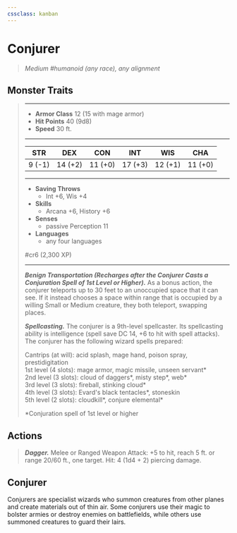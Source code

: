 ```yaml
---
cssclass: kanban
---
```


# Conjurer
>*Medium #humanoid (any race), any alignment*
## Monster Traits
>___
>- **Armor Class** 12 (15 with mage armor)
>- **Hit Points** 40 (9d8)
>- **Speed** 30 ft.
>___
>|STR|DEX|CON|INT|WIS|CHA|
>|:---:|:---:|:---:|:---:|:---:|:---:|
>|9 (-1)|14 (+2)|11 (+0)|17 (+3)|12 (+1)|11 (+0)|
>___
>- **Saving Throws**
>	 - Int +6, Wis +4
>- **Skills**
>	 - Arcana +6, History +6
>- **Senses**
>	 - passive Perception 11
>- **Languages**
>	 - any four languages
>
> #cr6 (2,300 XP)
>___
>***Benign Transportation (Recharges after the Conjurer Casts a Conjuration Spell of 1st Level or Higher).*** As a bonus action, the conjurer teleports up to 30 feet to an unoccupied space that it can see. If it instead chooses a space within range that is occupied by a willing Small or Medium creature, they both teleport, swapping places.  
>
>***Spellcasting.*** The conjurer is a 9th-level spellcaster. Its spellcasting ability is intelligence (spell save DC 14, +6 to hit with spell attacks). The conjurer has the following wizard spells prepared:  
>
>Cantrips (at will): acid splash, mage hand, poison spray, prestidigitation  
>1st level (4 slots): mage armor, magic missile, unseen servant*  
>2nd level (3 slots): cloud of daggers*, misty step*, web*  
>3rd level (3 slots): fireball, stinking cloud*  
>4th level (3 slots): Evard's black tentacles*, stoneskin  
>5th level (2 slots): cloudkill*, conjure elemental*  
>
>*Conjuration spell of 1st level or higher  
>
>
## Actions
>***Dagger.*** Melee  or Ranged Weapon Attack: +5 to hit, reach 5 ft. or range 20/60 ft., one target. Hit: 4 (1d4 + 2) piercing damage.
## Conjurer
Conjurers are specialist wizards who summon creatures from other planes and create materials out of thin air. Some conjurers use their magic to bolster armies or destroy enemies on battlefields, while others use summoned creatures to guard their lairs.